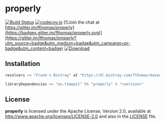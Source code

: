 # properly

[![Build Status](https://travis-ci.com/fthomas/properly.svg?branch=master)](https://travis-ci.com/fthomas/properly)
[![codecov.io](https://codecov.io/github/fthomas/properly/coverage.svg?branch=master)](https://codecov.io/github/fthomas/properly?branch=master)
[![Join the chat at https://gitter.im/fthomas/properly](https://badges.gitter.im/fthomas/properly.svg)](https://gitter.im/fthomas/properly?utm_source=badge&utm_medium=badge&utm_campaign=pr-badge&utm_content=badge)
[![Download](https://api.bintray.com/packages/fthomas/maven/properly/images/download.svg)](https://bintray.com/fthomas/maven/properly/_latestVersion)

## Installation

```scala
resolvers += "Frank's Bintray" at "https://dl.bintray.com/fthomas/maven"

libraryDependencies += "eu.timepit" %% "properly" % "<version>"
```

## License

**properly** is licensed under the Apache License, Version 2.0,
available at http://www.apache.org/licenses/LICENSE-2.0 and also in the
[LICENSE](https://github.com/fthomas/properly/blob/master/LICENSE) file.
